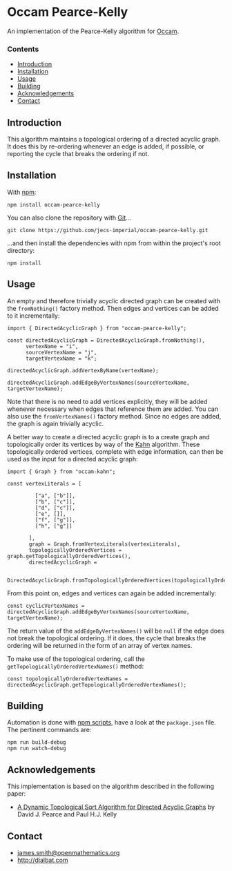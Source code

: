 # Occam Pearce-Kelly

An implementation of the Pearce-Kelly algorithm for [Occam](https://github.com/jecs-imperial/occam).

### Contents

- [Introduction](#introduction)
- [Installation](#installation)
- [Usage](#usage)
- [Building](#building)
- [Acknowledgements](#acknowledgements)
- [Contact](#contact)

## Introduction

This algorithm maintains a topological ordering of a directed acyclic graph. It does this by re-ordering whenever an edge is added, if possible, or reporting the cycle that breaks the ordering if not.

## Installation

With [npm](https://www.npmjs.com/):

    npm install occam-pearce-kelly

You can also clone the repository with [Git](https://git-scm.com/)...

    git clone https://github.com/jecs-imperial/occam-pearce-kelly.git

...and then install the dependencies with npm from within the project's root directory:

    npm install

## Usage

An empty and therefore trivially acyclic directed graph can be created with the `fromNothing()` factory method. Then edges and vertices can be added to it incrementally:

```
import { DirectedAcyclicGraph } from "occam-pearce-kelly";

const directedAcyclicGraph = DirectedAcyclicGraph.fromNothing(),
      vertexName = "i",
      sourceVertexName = "j",
      targetVertexName = "k";

directedAcyclicGraph.addVertexByName(vertexName);

directedAcyclicGraph.addEdgeByVertexNames(sourceVertexName, targetVertexName);
```

Note that there is no need to add vertices explicitly, they will be added whenever necessary when edges that reference them are added. You can also use the `fromVertexNames()` factory method. Since no edges are added, the graph is again trivially acyclic.

A better way to create a directed acyclic graph is to a create graph and topologically order its vertices by way of the [Kahn](https://github.com/jecs-imperial/occam-kahn) algorithm. These topologically ordered vertices, complete with edge information, can then be used as the input for a directed acyclic graph:

```
import { Graph } from "occam-kahn";

const vertexLiterals = [

         ["a", ["b"]],
         ["b", ["c"]],
         ["d", ["c"]],
         ["e", []],
         ["f", ["g"]],
         ["h", ["g"]]

       ],
       graph = Graph.fromVertexLiterals(vertexLiterals),
       topologicallyOrderedVertices = graph.getTopologicallyOrderedVertices(),
       directedAcyclicGraph =

         DirectedAcyclicGraph.fromTopologicallyOrderedVertices(topologicallyOrderedVertices);
```
            
From this point on, edges and vertices can again be added incrementally:

```
const cyclicVertexNames = directedAcyclicGraph.addEdgeByVertexNames(sourceVertexName, targetVertexName);
```
        
The return value of the `addEdgeByVertexNames()` will be `null` if the edge does not break the topological ordering. If it does, the cycle that breaks the ordering will be returned in the form of an array of vertex names.

To make use of the topological ordering, call the `getTopologicallyOrderedVertexNames()` method:

```
const topologicallyOrderedVertexNames = directedAcyclicGraph.getTopologicallyOrderedVertexNames();
```

## Building

Automation is done with [npm scripts](https://docs.npmjs.com/misc/scripts), have a look at the `package.json` file. The pertinent commands are:

    npm run build-debug
    npm run watch-debug

## Acknowledgements

This implementation is based on the algorithm described in the following paper:

* [A Dynamic Topological Sort Algorithm for Directed Acyclic Graphs](http://homepages.ecs.vuw.ac.nz/~djp/files/PK-JEA07.pdf) by David J. Pearce and Paul H.J. Kelly

## Contact

* james.smith@openmathematics.org
* http://djalbat.com
